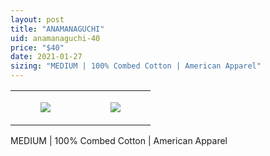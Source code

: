 ```yaml
---
layout: post
title: "ANAMANAGUCHI"
uid: anamanaguchi-40
price: "$40"
date: 2021-01-27
sizing: "MEDIUM | 100% Combed Cotton | American Apparel"
---
```




<table style="width:100%;"><tr><td style="vertical-align:top;">
      <figure class="tmblr-full" data-orig-height="2048" data-orig-width="1365" data-orig-src="https://concertshirts.netlify.app/shirts/0159/0159-01.jpg"><img src="https://64.media.tumblr.com/7bf713ff796d4ef9d4e783caef7c6f4e/499e9c6eb93ce31e-40/s540x810/4f0168ab5308c5808d00122b2b0c15cc06db7999.jpg" data-orig-height="2048" data-orig-width="1365" data-orig-src="https://concertshirts.netlify.app/shirts/0159/0159-01.jpg"/></figure></td>
    <td style="vertical-align:top;">
      <figure class="tmblr-full" data-orig-height="2048" data-orig-width="1365" data-orig-src="https://concertshirts.netlify.app/shirts/0159/0159-02.jpg"><img src="https://64.media.tumblr.com/3ce67873cf6c8e33b64315c02fc6bac2/499e9c6eb93ce31e-f7/s540x810/876d78075dfbd67ba820ab7cfd43c216cbcc0e09.jpg" data-orig-height="2048" data-orig-width="1365" data-orig-src="https://concertshirts.netlify.app/shirts/0159/0159-02.jpg"/></figure></td>
  </tr></table><p>
  MEDIUM | 100% Combed Cotton | American Apparel
</p>
